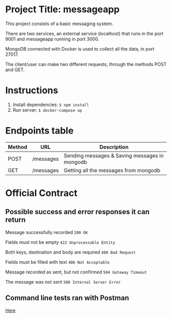 # Project Title: messageapp

This project consists of a basic messaging system.

There are two services, an external service (localhost) that runs in the port 9001 and messageapp running in port 3000.

MongoDB connected with Docker is used to collect all the data, in port 27017.

The client/user can make two different requests, through the methods POST and GET.


# Instructions

1. Install dependencies: `$ npm install`
2. Run server: `$ docker-compose up`


# Endpoints table

| Method | URL | Description |
|-------------|-------------|-------------|
| POST | /messages | Sending messages & Saving messages in mongodb |
| GET | /messages | Getting all the messages from mongodb |


# Official Contract

## Possible success and error responses it can return

Message successfully recorded `200 OK`

Fields must not be empty `422 Unprocessable Entity`

Both keys, destination and body are required `400 Bad Request`

Fields must be filled with text `406 Not Acceptable`

Message recorded as sent, but not confirmed `504 Gateway Timeout`

The message was not sent `500 Internal Server Error`


## Command line tests ran with Postman
[Here](messageapp\doc\newCollection.postman_test_run.json)


